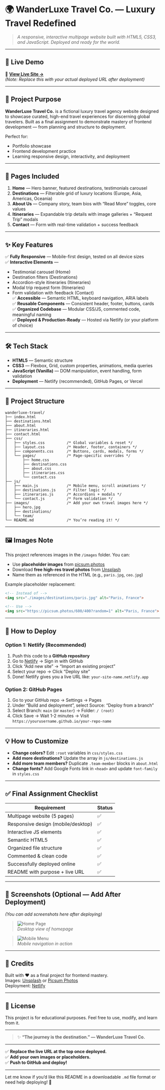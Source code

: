 # 🌍 WanderLuxe Travel Co. — Luxury Travel Redefined

> *A responsive, interactive multipage website built with HTML5, CSS3, and JavaScript. Deployed and ready for the world.*

---

## 🚀 Live Demo

🔗 **[View Live Site →](https://wanderluxe-travel.netlify.app)**  
*(Note: Replace this with your actual deployed URL after deployment)*

---

## 🎯 Project Purpose

**WanderLuxe Travel Co.** is a fictional luxury travel agency website designed to showcase curated, high-end travel experiences for discerning global travelers. Built as a final assignment to demonstrate mastery of frontend development — from planning and structure to deployment.

Perfect for:
- Portfolio showcase
- Frontend development practice
- Learning responsive design, interactivity, and deployment

---

## 📄 Pages Included

1. **Home** — Hero banner, featured destinations, testimonials carousel
2. **Destinations** — Filterable grid of luxury locations (Europe, Asia, Americas, Oceania)
3. **About Us** — Company story, team bios with “Read More” toggles, core values
4. **Itineraries** — Expandable trip details with image galleries + “Request Trip” modals
5. **Contact** — Form with real-time validation + success feedback

---

## ✨ Key Features

✅ **Fully Responsive** — Mobile-first design, tested on all device sizes  
✅ **Interactive Elements** —  
   - Testimonial carousel (Home)  
   - Destination filters (Destinations)  
   - Accordion-style itineraries (Itineraries)  
   - Modal trip request form (Itineraries)  
   - Form validation with feedback (Contact)  
✅ **Accessible** — Semantic HTML, keyboard navigation, ARIA labels  
✅ **Reusable Components** — Consistent header, footer, buttons, cards  
✅ **Organized Codebase** — Modular CSS/JS, commented code, meaningful naming  
✅ **Deployed & Production-Ready** — Hosted via Netlify (or your platform of choice)

---

## 🛠️ Tech Stack

- **HTML5** — Semantic structure
- **CSS3** — Flexbox, Grid, custom properties, animations, media queries
- **JavaScript (Vanilla)** — DOM manipulation, event handling, form validation
- **Deployment** — Netlify (recommended), GitHub Pages, or Vercel

---

## 📁 Project Structure

```
wanderluxe-travel/
├── index.html
├── destinations.html
├── about.html
├── itineraries.html
├── contact.html
├── css/
│   ├── styles.css          /* Global variables & reset */
│   ├── layout.css          /* Header, footer, containers */
│   ├── components.css      /* Buttons, cards, modals, forms */
│   └── pages/              /* Page-specific overrides */
│       ├── home.css
│       ├── destinations.css
│       ├── about.css
│       ├── itineraries.css
│       └── contact.css
├── js/
│   ├── main.js             /* Mobile menu, scroll animations */
│   ├── destinations.js     /* Filter logic */
│   ├── itineraries.js      /* Accordions + modals */
│   └── contact.js          /* Form validation */
├── images/                 /* Add your own travel images here */
│   ├── hero.jpg
│   ├── destinations/
│   └── team/
└── README.md               /* You’re reading it! */
```

---

## 🖼️ Images Note

This project references images in the `/images` folder. You can:

- Use **placeholder images** from [picsum.photos](https://picsum.photos)
- Download **free high-res travel photos** from [Unsplash](https://unsplash.com)
- Name them as referenced in the HTML (e.g., `paris.jpg`, `ceo.jpg`)

Example placeholder replacement:
```html
<!-- Instead of -->
<img src="./images/destinations/paris.jpg" alt="Paris, France">

<!-- Use -->
<img src="https://picsum.photos/600/400?random=1" alt="Paris, France">
```

---

## 🚀 How to Deploy

### Option 1: Netlify (Recommended)

1. Push this code to a **GitHub repository**
2. Go to [Netlify](https://app.netlify.com/) → Sign in with GitHub
3. Click “Add new site” → “Import an existing project”
4. Select your repo → Click “Deploy site”
5. Done! Netlify gives you a live URL like: `your-site-name.netlify.app`

### Option 2: GitHub Pages

1. Go to your GitHub repo → Settings → Pages
2. Under “Build and deployment”, select Source: “Deploy from a branch”
3. Select Branch: `main` (or `master`) → Folder: `/ (root)`
4. Click Save → Wait 1-2 minutes → Visit `https://yourusername.github.io/your-repo-name`

---

## 💡 How to Customize

- **Change colors?** Edit `:root` variables in `css/styles.css`
- **Add more destinations?** Update the array in `js/destinations.js`
- **Add more team members?** Duplicate `.team-member` blocks in `about.html`
- **Change fonts?** Add Google Fonts link in `<head>` and update `font-family` in `styles.css`

---

## ✅ Final Assignment Checklist

| Requirement                          | Status |
|--------------------------------------|--------|
| Multipage website (5 pages)          | ✅     |
| Responsive design (mobile/desktop)   | ✅     |
| Interactive JS elements              | ✅     |
| Semantic HTML5                       | ✅     |
| Organized file structure             | ✅     |
| Commented & clean code               | ✅     |
| Successfully deployed online         | ✅     |
| README with purpose + live URL       | ✅     |

---

## 📸 Screenshots (Optional — Add After Deployment)

*(You can add screenshots here after deploying)*

> ![Home Page](./images/screenshots/home-desktop.jpg)  
> *Desktop view of homepage*

> ![Mobile Menu](./images/screenshots/mobile-menu.jpg)  
> *Mobile navigation in action*

---

## 🙌 Credits

Built with ❤️ as a final project for frontend mastery.  
Images: [Unsplash](https://unsplash.com) or [Picsum Photos](https://picsum.photos)  
Deployment: [Netlify](https://www.netlify.com)

---

## 📜 License

This project is for educational purposes. Feel free to use, modify, and learn from it.

---

> ✨ **“The journey is the destination.” — WanderLuxe Travel Co.**

---

✅ **Replace the live URL at the top once deployed.**  
✅ **Add your own images or placeholders.**  
✅ **Push to GitHub and deploy!**

---

Let me know if you’d like this README in a downloadable `.md` file format or need help deploying! 🚀